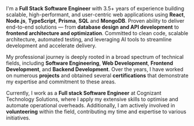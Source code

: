 I'm a **Full Stack Software Engineer** with 3.5+ years of experience building scalable, high-performant, and user-centric web applications using **React**, **Node.js**, **TypeScript**, **Prisma**, **SQL** and **MongoDB**. Proven ability to deliver end-to-end solutions — from **database design and API development** to **frontend architecture and optimization**. Committed to clean code, scalable architecture, automated testing, and leveraging AI tools to streamline development and accelerate delivery.

My professional journey is deeply rooted in a broad spectrum of technical fields, including **Software Engineering**, **Web Development**, **Frontend Development**, and **Backend Development**. Over the years, I have worked on numerous **projects** and obtained several **certifications** that demonstrate my expertise and commitment to these areas.

Currently, I work as a **Full stack Software Engineer** at Cognizant Technology Solutions, where I apply my extensive skills to optimise and automate operational overheads. Additionally, I am actively involved in **volunteering** within the field, contributing my time and expertise to various initiatives.
